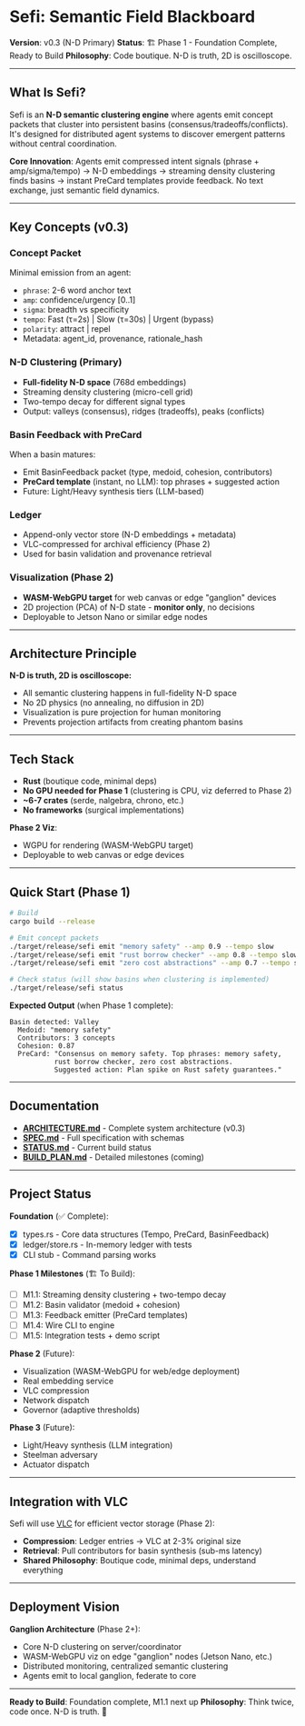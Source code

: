 # Sefi: Semantic Field Blackboard

**Version**: v0.3 (N-D Primary)
**Status**: 🏗️ Phase 1 - Foundation Complete, Ready to Build
**Philosophy**: Code boutique. N-D is truth, 2D is oscilloscope.

---

## What Is Sefi?

Sefi is an **N-D semantic clustering engine** where agents emit concept packets that cluster into persistent basins (consensus/tradeoffs/conflicts). It's designed for distributed agent systems to discover emergent patterns without central coordination.

**Core Innovation**: Agents emit compressed intent signals (phrase + amp/sigma/tempo) → N-D embeddings → streaming density clustering finds basins → instant PreCard templates provide feedback. No text exchange, just semantic field dynamics.

---

## Key Concepts (v0.3)

### Concept Packet
Minimal emission from an agent:
- `phrase`: 2-6 word anchor text
- `amp`: confidence/urgency [0..1]
- `sigma`: breadth vs specificity
- `tempo`: Fast (τ=2s) | Slow (τ=30s) | Urgent (bypass)
- `polarity`: attract | repel
- Metadata: agent_id, provenance, rationale_hash

### N-D Clustering (Primary)
- **Full-fidelity N-D space** (768d embeddings)
- Streaming density clustering (micro-cell grid)
- Two-tempo decay for different signal types
- Output: valleys (consensus), ridges (tradeoffs), peaks (conflicts)

### Basin Feedback with PreCard
When a basin matures:
- Emit BasinFeedback packet (type, medoid, cohesion, contributors)
- **PreCard template** (instant, no LLM): top phrases + suggested action
- Future: Light/Heavy synthesis tiers (LLM-based)

### Ledger
- Append-only vector store (N-D embeddings + metadata)
- VLC-compressed for archival efficiency (Phase 2)
- Used for basin validation and provenance retrieval

### Visualization (Phase 2)
- **WASM-WebGPU target** for web canvas or edge "ganglion" devices
- 2D projection (PCA) of N-D state - **monitor only**, no decisions
- Deployable to Jetson Nano or similar edge nodes

---

## Architecture Principle

**N-D is truth, 2D is oscilloscope:**
- All semantic clustering happens in full-fidelity N-D space
- No 2D physics (no annealing, no diffusion in 2D)
- Visualization is pure projection for human monitoring
- Prevents projection artifacts from creating phantom basins

---

## Tech Stack

- **Rust** (boutique code, minimal deps)
- **No GPU needed for Phase 1** (clustering is CPU, viz deferred to Phase 2)
- **~6-7 crates** (serde, nalgebra, chrono, etc.)
- **No frameworks** (surgical implementations)

**Phase 2 Viz**:
- WGPU for rendering (WASM-WebGPU target)
- Deployable to web canvas or edge devices

---

## Quick Start (Phase 1)

```bash
# Build
cargo build --release

# Emit concept packets
./target/release/sefi emit "memory safety" --amp 0.9 --tempo slow
./target/release/sefi emit "rust borrow checker" --amp 0.8 --tempo slow
./target/release/sefi emit "zero cost abstractions" --amp 0.7 --tempo slow

# Check status (will show basins when clustering is implemented)
./target/release/sefi status
```

**Expected Output** (when Phase 1 complete):
```
Basin detected: Valley
  Medoid: "memory safety"
  Contributors: 3 concepts
  Cohesion: 0.87
  PreCard: "Consensus on memory safety. Top phrases: memory safety,
           rust borrow checker, zero cost abstractions.
           Suggested action: Plan spike on Rust safety guarantees."
```

---

## Documentation

- **[ARCHITECTURE.md](./ARCHITECTURE.md)** - Complete system architecture (v0.3)
- **[SPEC.md](./docs/SPEC.md)** - Full specification with schemas
- **[STATUS.md](./STATUS.md)** - Current build status
- **[BUILD_PLAN.md](./BUILD_PLAN.md)** - Detailed milestones (coming)

---

## Project Status

**Foundation** (✅ Complete):
- [x] types.rs - Core data structures (Tempo, PreCard, BasinFeedback)
- [x] ledger/store.rs - In-memory ledger with tests
- [x] CLI stub - Command parsing works

**Phase 1 Milestones** (🏗️ To Build):
- [ ] M1.1: Streaming density clustering + two-tempo decay
- [ ] M1.2: Basin validator (medoid + cohesion)
- [ ] M1.3: Feedback emitter (PreCard templates)
- [ ] M1.4: Wire CLI to engine
- [ ] M1.5: Integration tests + demo script

**Phase 2** (Future):
- Visualization (WASM-WebGPU for web/edge deployment)
- Real embedding service
- VLC compression
- Network dispatch
- Governor (adaptive thresholds)

**Phase 3** (Future):
- Light/Heavy synthesis (LLM integration)
- Steelman adversary
- Actuator dispatch

---

## Integration with VLC

Sefi will use [VLC](../vlc/README.md) for efficient vector storage (Phase 2):
- **Compression**: Ledger entries → VLC at 2-3% original size
- **Retrieval**: Pull contributors for basin synthesis (sub-ms latency)
- **Shared Philosophy**: Boutique code, minimal deps, understand everything

---

## Deployment Vision

**Ganglion Architecture** (Phase 2+):
- Core N-D clustering on server/coordinator
- WASM-WebGPU viz on edge "ganglion" nodes (Jetson Nano, etc.)
- Distributed monitoring, centralized semantic clustering
- Agents emit to local ganglion, federate to core

---

**Ready to Build**: Foundation complete, M1.1 next up
**Philosophy**: Think twice, code once. N-D is truth. 💎
